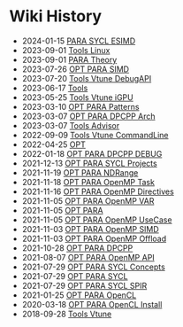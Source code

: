 # Wiki History

- 2024-01-15        [PARA SYCL ESIMD](/0011_PARA_SYCL_ESIMD)
- 2023-09-01        [Tools Linux](/0005_Tools_Linux)
- 2023-09-01        [PARA Theory](/0012_PARA_Theory)
- 2023-07-26        [OPT PARA SIMD](/0013_OPT_PARA_SIMD)
- 2023-07-20        [Tools Vtune DebugAPI](/0010_Tools_Vtune_DebugAPI)
- 2023-06-17        [Tools](/0004_Tools)
- 2023-05-25        [Tools Vtune iGPU](/0009_Tools_Vtune_iGPU)
- 2023-03-10        [OPT PARA Patterns](/0014_OPT_PARA_Patterns)
- 2023-03-07        [OPT PARA DPCPP Arch](/0015_OPT_PARA_DPCPP_Arch)
- 2023-03-07        [Tools Advisor](/0008_Tools_Advisor)
- 2022-09-09        [Tools Vtune CommandLine](/0007_Tools_Vtune_CommandLine)
- 2022-04-25        [OPT](/0003_OPT)
- 2022-01-18        [OPT PARA DPCPP DEBUG](/0016_OPT_PARA_DPCPP_DEBUG)
- 2021-12-13        [OPT PARA SYCL Projects](/0017_OPT_PARA_SYCL_Projects)
- 2021-11-19        [OPT PARA NDRange](/0018_OPT_PARA_NDRange)
- 2021-11-18        [OPT PARA OpenMP Task](/0019_OPT_PARA_OpenMP_Task)
- 2021-11-16        [OPT PARA OpenMP Directives](/0020_OPT_PARA_OpenMP_Directives)
- 2021-11-05        [OPT PARA OpenMP VAR](/0021_OPT_PARA_OpenMP_VAR)
- 2021-11-05        [OPT PARA](/0023_OPT_PARA)
- 2021-11-05        [OPT PARA OpenMP UseCase](/0022_OPT_PARA_OpenMP_UseCase)
- 2021-11-03        [OPT PARA OpenMP SIMD](/0025_OPT_PARA_OpenMP_SIMD)
- 2021-11-03        [OPT PARA OpenMP Offload](/0024_OPT_PARA_OpenMP_Offload)
- 2021-10-28        [OPT PARA DPCPP](/0026_OPT_PARA_DPCPP)
- 2021-08-07        [OPT PARA OpenMP API](/0028_OPT_PARA_OpenMP_API)
- 2021-07-29        [OPT PARA SYCL Concepts](/0029_OPT_PARA_SYCL_Concepts)
- 2021-07-29        [OPT PARA SYCL](/0031_OPT_PARA_SYCL)
- 2021-07-29        [OPT PARA SYCL SPIR](/0030_OPT_PARA_SYCL_SPIR)
- 2021-01-25        [OPT PARA OpenCL](/0033_OPT_PARA_OpenCL)
- 2020-03-18        [OPT PARA OpenCL Install](/0034_OPT_PARA_OpenCL_Install)
- 2018-09-28        [Tools Vtune](/0006_Tools_Vtune)
